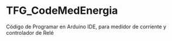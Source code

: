 # TFG_CodeMedEnergia
Código de Programar en Arduino IDE, para medidor de corriente y controlador de Relé
